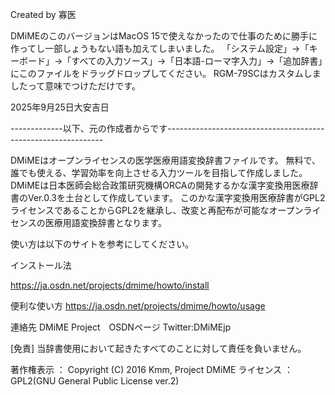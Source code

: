 
Created by 寡医

DMiMEのこのバージョンはMacOS 15で使えなかったので仕事のために勝手に作ってし一部しょうもない語も加えてしまいました。
「システム設定」→「キーボード」→「すべての入力ソース」→「日本語-ローマ字入力」→「追加辞書」にこのファイルをドラッグドロップしてください。
RGM-79SCはカスタムしましたって意味でつけただけです。

2025年9月25日大安吉日


-------------以下、元の作成者からです--------------------------------------------------------------

 DMiMEはオープンライセンスの医学医療用語変換辞書ファイルです。
無料で、誰でも使える、学習効率を向上させる入力ツールを目指して作成しました。
DMiMEは日本医師会総合政策研究機構ORCAの開発するかな漢字変換用医療辞書のVer.0.3を土台として作成しています。
このかな漢字変換用医療辞書がGPL2ライセンスであることからGPL2を継承し、改変と再配布が可能なオープンライセンスの医療用語変換辞書となります。


 使い方は以下のサイトを参考にしてください。



インストール法

https://ja.osdn.net/projects/dmime/howto/install

便利な使い方
https://ja.osdn.net/projects/dmime/howto/usage






連絡先
DMiME Project　OSDNページ
Twitter:DMiMEjp


[免責]
当辞書使用において起きたすべてのことに対して責任を負いません。


著作権表示 ： Copyright (C) 2016 Kmm, Project DMiME
ライセンス ： GPL2(GNU General Public License ver.2)
